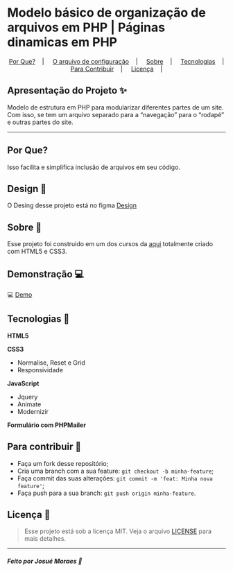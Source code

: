 # 

<h1>Modelo básico de organização de arquivos em PHP | Páginas dinamicas em PHP </h1>


<p align="center">
  <a href="#por que?">Por Que?</a>&nbsp;&nbsp;&nbsp; | &nbsp;&nbsp;&nbsp;
  <a href="#design-memo">O arquivo de configuração</a>&nbsp;&nbsp;&nbsp; | &nbsp;&nbsp;&nbsp;
  <a href="#sobre-memo">Sobre</a>&nbsp;&nbsp;&nbsp; | &nbsp;&nbsp;&nbsp;
  <a href="#tecnologias-rocket">Tecnologias</a>&nbsp;&nbsp;&nbsp; | &nbsp;&nbsp;&nbsp;
  <a href="#para-contribuir-">Para Contribuir</a>&nbsp;&nbsp;&nbsp; | &nbsp;&nbsp;&nbsp;
  <a href="#licença-scroll">Licença</a>&nbsp;&nbsp;&nbsp; | &nbsp;&nbsp;&nbsp;
</p>


## Apresentação do Projeto :sparkles:

Modelo de estrutura em PHP para modularizar diferentes partes de um site. Com isso, se tem um arquivo separado para a “navegação” para o “rodapé” e outras partes do site. 

---
## Por Que?

Isso facilita e simplifica inclusão de arquivos em seu código.

## Design :memo:

O Desing desse projeto está no figma <a href="">Design</a>

## Sobre :memo:

Esse projeto foi construido em um dos cursos da <a href="">aqui</a> totalmente criado com HTML5 e CSS3.

## Demonstração :computer:

 :computer: <a href="#"> Demo </a>

## Tecnologias :rocket:

**HTML5** 

**CSS3**
- Normalise, Reset e Grid
- Responsividade

**JavaScript**
- Jquery
- Animate
- Modernizir

**Formulário com PHPMailer**


## Para contribuir 🤔

- Faça um fork desse repositório;
- Cria uma branch com a sua feature: `git checkout -b minha-feature`;
- Faça commit das suas alterações: `git commit -m 'feat: Minha nova feature'`;
- Faça push para a sua branch: `git push origin minha-feature`.

## Licença :scroll:

> Esse projeto está sob a licença MIT. Veja o arquivo [LICENSE](LICENSE) para mais detalhes.

---

##### Feito por Josué Moraes :wave:



